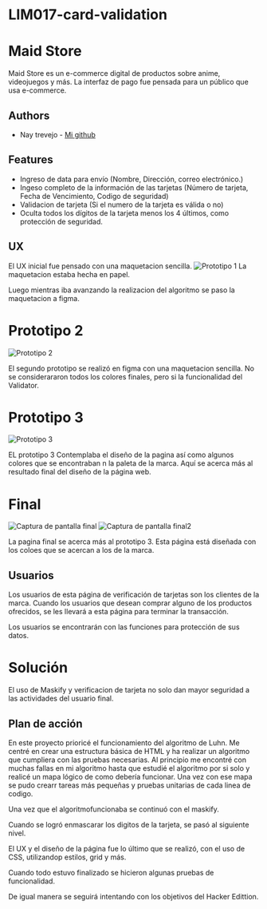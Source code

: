 # LIM017-card-validation
# Maid Store

Maid Store es un e-commerce digital de productos sobre anime, videojuegos y más.
La interfaz de pago fue pensada para un público que usa e-commerce.

## Authors

- Nay trevejo  - [Mi github](https://www.github.com/sharksumi)


## Features

- Ingreso de data para envío (Nombre, Dirección, correo electrónico.)
- Ingeso completo de la información de las tarjetas (Número de tarjeta, Fecha de Vencimiento, Codigo de seguridad)
- Validacion de tarjeta (Si el numero de la tarjeta es válida o no)
- Oculta todos los dígitos de la tarjeta menos los 4 últimos, como protección de seguridad.


## UX
El UX inicial fue pensado con una maquetacion sencilla. 
![Prototipo 1](https://raw.githubusercontent.com/Sharksumi/LIM017-card-validation/ID-de-tarjeta/src/img/maquetas/prototipo%201.png)
La maquetacion estaba hecha en papel. 

Luego mientras iba avanzando la realizacion del algoritmo se paso la maquetacion a figma.

# Prototipo 2
![Prototipo 2](https://raw.githubusercontent.com/Sharksumi/LIM017-card-validation/ID-de-tarjeta/src/img/maquetas/prototipo%202.png)

El segundo prototipo se realizó en figma con una maquetacion sencilla. 
No se considerararon todos los colores finales, pero si la funcionalidad del Validator.

# Prototipo 3

![Prototipo 3](https://raw.githubusercontent.com/Sharksumi/LIM017-card-validation/ID-de-tarjeta/src/img/maquetas/prototipo3.png)

EL prototipo 3 Contemplaba el diseño de la pagina así como algunos colores que se encontraban n la paleta de la marca. 
Aquí se acerca más al resultado final del diseño de la página web.

#  Final

![Captura de pantalla final](https://raw.githubusercontent.com/Sharksumi/LIM017-card-validation/ID-de-tarjeta/src/img/maquetas/Capturas%20de%20pantalla%201.png)
![Captura de pantalla final2](https://raw.githubusercontent.com/Sharksumi/LIM017-card-validation/ID-de-tarjeta/src/img/maquetas/Captura%20de%20pantalla%202.png)

La pagina final se acerca más al prototipo 3. 
Esta página está diseñada con los coloes que se acercan a los de la marca. 

## Usuarios
Los usuarios de esta página de verificación de tarjetas son los clientes de la marca.
Cuando los usuarios que desean comprar alguno de los productos ofrecidos, se les llevará a esta página para terminar la transacción. 

Los usuarios se encontrarán con las funciones para protección de sus datos.

# Solución
El uso de Maskify y verificacion de tarjeta no solo dan mayor seguridad a las actividades del usuario final.
 
## Plan de acción

En este proyecto prioricé el funcionamiento del algoritmo de Luhn. 
Me centré en crear una estructura básica de HTML y ha realizar un algoritmo que cumpliera con las pruebas necesarias. 
Al principio me encontré con muchas fallas en mi algoritmo hasta que estudié el algoritmo por si solo y realicé un mapa lógico de como debería funcionar.
Una vez con ese mapa se pudo crearr tareas más pequeñas y pruebas unitarias de cada linea de codigo. 

Una vez que el algoritmofuncionaba se continuó con el maskify. 

Cuando se logró enmascarar los digitos de la tarjeta, se pasó al siguiente nivel. 

El UX y el diseño de la página fue lo último que se realizó, con el uso de CSS, utilizandop estilos, grid y más.

Cuando todo estuvo finalizado se hicieron algunas pruebas de funcionalidad. 


De igual manera se seguirá intentando con los objetivos del Hacker Edittion. 

